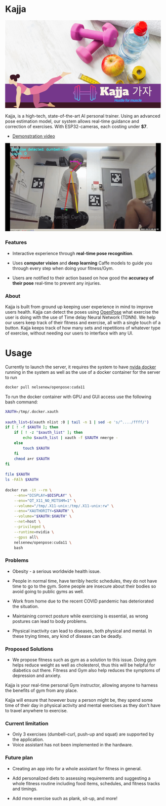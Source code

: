 # Kajja
![Kajja](Canva/1.png)

Kajja, is a high-tech, state-of-the-art AI personal trainer. Using an advanced pose estimation model, our system allows real-time guidance and correction of exercises. With ESP32-cameras, each costing under <b>$7</b>.

* [Demonstration video](video/detection.mp4)


![Exercise 1](gif/Exercise_1.gif)

### Features
- Interactive experience through **real-time pose recognition**. 

- Uses **computer vision** and **deep learning** Caffe models to guide you through every step when doing your fitness/Gym.

- Users are notified to their action based on how good the **accuracy of their pose** real-time to prevent any injuries.

### About
Kajja is built from ground up keeping user experience in mind to improve users health. Kajja can detect the poses using [OpenPose](https://github.com/CMU-Perceptual-Computing-Lab/openpose) what exercise the user is doing with the use of Time delay Neural Network (TDNN). We help our users keep track of their fitness and exercise, all with a single touch of a button. Kajja keeps track of how many sets and repetitions of whatever type of exercise, without needing our users to interface with any UI.

# Usage
Currently to launch the server, it requires the system to have [nvida docker](https://www.docker.com/) running in the system as well as the use of a docker container for the server to run

```bash
docker pull nelsenew/openpose:cuda11
```

To run the docker container with GPU and GUI access use the following bash command:
```bash
XAUTH=/tmp/.docker.xauth

xauth_list=$(xauth nlist :0 | tail -n 1 | sed -e 's/^..../ffff/')
if [ ! -f $XAUTH ]; then
    if [ ! -z "$xauth_list" ]; then
        echo $xauth_list | xauth -f $XAUTH nmerge -
    else
        touch $XAUTH
    fi
    chmod a+r $XAUTH
fi

file $XAUTH
ls -FAlh $XAUTH

docker run -it --rm \
    --env="DISPLAY=$DISPLAY" \
    --env="QT_X11_NO_MITSHM=1" \
    --volume="/tmp/.X11-unix:/tmp/.X11-unix:rw" \
    --env="XAUTHORITY=$XAUTH" \
    --volume="$XAUTH:$XAUTH" \
    --net=host \
    --privileged \
    --runtime=nvidia \
    --gpus all\
    nelsenew/openpose:cuda11 \
    bash
```

### Problems
* Obesity - a serious worldwide health issue.

* People in normal time, have terribly hectic schedules, they do not have time to go to the gym. Some people are insecure about their bodies so avoid going to public gyms as well.

* Work from home due to the recent COVID pandemic has deteriorated the situation.

* Maintaining correct posture while exercising is essential, as wrong postures can lead to body problems.

* Physical inactivity can lead to diseases, both physical and mental. In these trying times, any kind of disease can be deadly.


### Proposed Solutions

* We propose fitness such as gym as a solution to this issue. Doing gym helps reduce weight as well as cholesterol, thus this will be helpful for diabetics out there. Fitness and Gym also help reduces the symptoms of depression and anxiety.

Kajja is your real-time personal Gym instructor, allowing anyone to harness the benefits of gym from any place.

Kajja will ensure that however busy a person might be, they spend some time of their day in physical activity and mental exercises as they don't have to travel anywhere to exercise.

### Current limitation
* Only 3 exercises (dumbell-curl, push-up and squat) are supported by the application.
* Voice assistant has not been implemented in the hardware.

### Future plan
* Creating an app into for a whole assistant for fitness in general.

* Add personalized diets to assessing requirements and suggesting a whole fitness routine including food items, schedules, and fitness tracks and timings.

* Add more exercise such as plank, sit-up, and more!
